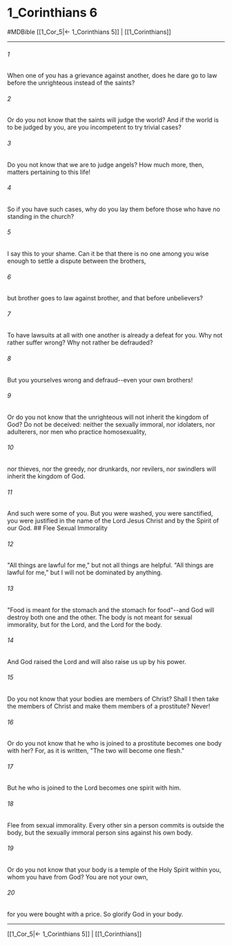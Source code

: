# 1_Corinthians 6
#MDBible
[[1_Cor_5|← 1_Corinthians 5]] | [[1_Corinthians]]

***

###### 1 
When one of you has a grievance against another, does he dare go to law before the unrighteous instead of the saints? 

###### 2 
Or do you not know that the saints will judge the world? And if the world is to be judged by you, are you incompetent to try trivial cases? 

###### 3 
Do you not know that we are to judge angels? How much more, then, matters pertaining to this life! 

###### 4 
So if you have such cases, why do you lay them before those who have no standing in the church? 

###### 5 
I say this to your shame. Can it be that there is no one among you wise enough to settle a dispute between the brothers, 

###### 6 
but brother goes to law against brother, and that before unbelievers? 

###### 7 
To have lawsuits at all with one another is already a defeat for you. Why not rather suffer wrong? Why not rather be defrauded? 

###### 8 
But you yourselves wrong and defraud--even your own brothers! 

###### 9 
Or do you not know that the unrighteous will not inherit the kingdom of God? Do not be deceived: neither the sexually immoral, nor idolaters, nor adulterers, nor men who practice homosexuality, 

###### 10 
nor thieves, nor the greedy, nor drunkards, nor revilers, nor swindlers will inherit the kingdom of God. 

###### 11 
And such were some of you. But you were washed, you were sanctified, you were justified in the name of the Lord Jesus Christ and by the Spirit of our God. ## Flee Sexual Immorality 

###### 12 
"All things are lawful for me," but not all things are helpful. "All things are lawful for me," but I will not be dominated by anything. 

###### 13 
"Food is meant for the stomach and the stomach for food"--and God will destroy both one and the other. The body is not meant for sexual immorality, but for the Lord, and the Lord for the body. 

###### 14 
And God raised the Lord and will also raise us up by his power. 

###### 15 
Do you not know that your bodies are members of Christ? Shall I then take the members of Christ and make them members of a prostitute? Never! 

###### 16 
Or do you not know that he who is joined to a prostitute becomes one body with her? For, as it is written, "The two will become one flesh." 

###### 17 
But he who is joined to the Lord becomes one spirit with him. 

###### 18 
Flee from sexual immorality. Every other sin a person commits is outside the body, but the sexually immoral person sins against his own body. 

###### 19 
Or do you not know that your body is a temple of the Holy Spirit within you, whom you have from God? You are not your own, 

###### 20 
for you were bought with a price. So glorify God in your body. 

***

[[1_Cor_5|← 1_Corinthians 5]] | [[1_Corinthians]]
